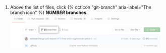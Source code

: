1. Above the list of files, click {% octicon "git-branch" aria-label="The branch icon" %} **<em>NUMBER</em> branches**.
    ![Branches link on overview page](/assets/images/help/branches/branches-link.png)
